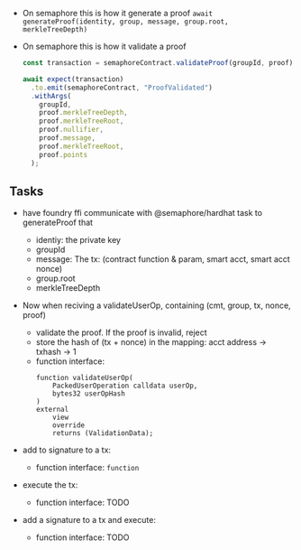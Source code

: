 - On semaphore this is how it generate a proof
  `await generateProof(identity, group, message, group.root, merkleTreeDepth)`

- On semaphore this is how it validate a proof

  ```js
  const transaction = semaphoreContract.validateProof(groupId, proof);

  await expect(transaction)
    .to.emit(semaphoreContract, "ProofValidated")
    .withArgs(
      groupId,
      proof.merkleTreeDepth,
      proof.merkleTreeRoot,
      proof.nullifier,
      proof.message,
      proof.merkleTreeRoot,
      proof.points
    );
  ```

## Tasks

- have foundry ffi communicate with @semaphore/hardhat task to generateProof that

  - identiy: the private key
  - groupId
  - message: The tx: (contract function & param, smart acct, smart acct nonce)
  - group.root
  - merkleTreeDepth

- Now when reciving a validateUserOp, containing (cmt, group, tx, nonce, proof)

  - validate the proof. If the proof is invalid, reject
  - store the hash of (tx + nonce) in the mapping: acct address -> txhash -> 1
  - function interface:
    ```solidity
    function validateUserOp(
        PackedUserOperation calldata userOp,
        bytes32 userOpHash
    )
    external
        view
        override
        returns (ValidationData);
    ```

- add to signature to a tx:

  - function interface: `function`

- execute the tx:

  - function interface: TODO

- add a signature to a tx and execute:
  - function interface: TODO
